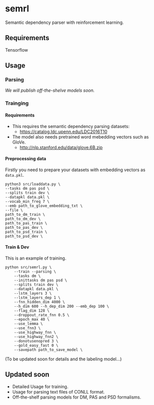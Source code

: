 # semrl
Semantic dependency parser with reinforcement learning.

## Requirements
Tensorflow

## Usage
### Parsing
*We will publish off-the-shelve models soon.*

### Trainging
#### Requirements
- This requires the semantic dependency parsing datasets:
  - https://catalog.ldc.upenn.edu/LDC2016T10
- The model also needs pretrained word mebedding vectors such as GloVe.
  - http://nlp.stanford.edu/data/glove.6B.zip
#### Preprocessing data
Firstly you need to prepare your datasets with embedding vectors as `data.pkl`.
```
python3 src/loaddata.py \
--tasks dm pas psd \
--splits train dev \
--datapkl data.pkl \
--vocab_min_freq 7 \
--emb path_to_glove_embedding_txt \
--file \
path_to_dm_train \
path_to_dm_dev \
path_to_pas_train \
path_to_pas_dev \
path_to_psd_train \
path_to_psd_dev \
```
#### Train & Dev
This is an example of training.
```
python src/semrl.py \
    --train --parsing \
    --tasks dm \
    --inittasks dm pas psd \
    --splits train dev \
    --datapkl data.pkl \
    --lstm_layers 3 \
    --lstm_layers_dep 1 \
    --fnn_hidden_dim 4000 \
    --h_dim 600 --h_dep_dim 200 --emb_dep 100 \
    --flag_dim 128 \
    --droppout_rate_fnn 0.5 \
    --epoch_max 40 \
    --use_lemma \
    --use_fnn3 \
    --use_highway_fnn \
    --use_highway_fnn2 \
    --donotusenopred 3 \
    --gold_easy_fast 0 \
    --savepath path_to_save_model \
```
(To be updated soon for details and the labeling model...)

## Updated soon
- Detailed Usage for training.
- Usage for parsing text files of CONLL format.
- Off-the-shelf parsing models for DM, PAS and PSD formalisms.

